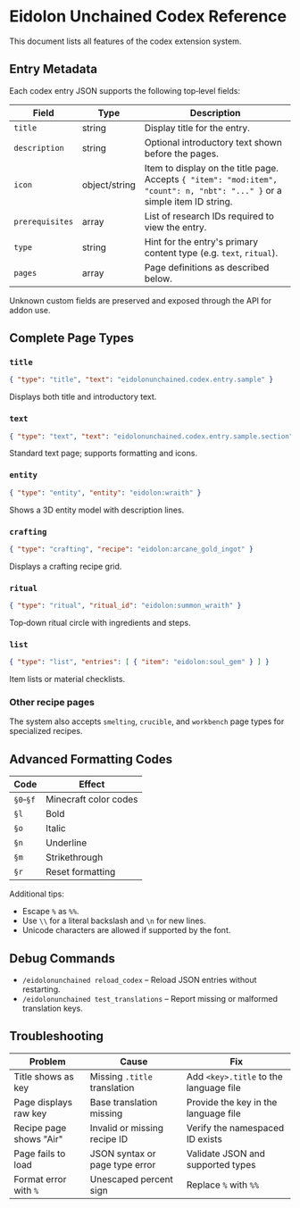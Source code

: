 # Eidolon Unchained Codex Reference

This document lists all features of the codex extension system.

## Entry Metadata

Each codex entry JSON supports the following top‑level fields:

| Field | Type | Description |
|-------|------|-------------|
| `title` | string | Display title for the entry. |
| `description` | string | Optional introductory text shown before the pages. |
| `icon` | object/string | Item to display on the title page. Accepts `{ "item": "mod:item", "count": n, "nbt": "..." }` or a simple item ID string. |
| `prerequisites` | array | List of research IDs required to view the entry. |
| `type` | string | Hint for the entry's primary content type (e.g. `text`, `ritual`). |
| `pages` | array | Page definitions as described below. |

Unknown custom fields are preserved and exposed through the API for addon use.

## Complete Page Types

### `title`
```json
{ "type": "title", "text": "eidolonunchained.codex.entry.sample" }
```
Displays both title and introductory text.

### `text`
```json
{ "type": "text", "text": "eidolonunchained.codex.entry.sample.section" }
```
Standard text page; supports formatting and icons.

### `entity`
```json
{ "type": "entity", "entity": "eidolon:wraith" }
```
Shows a 3D entity model with description lines.

### `crafting`
```json
{ "type": "crafting", "recipe": "eidolon:arcane_gold_ingot" }
```
Displays a crafting recipe grid.

### `ritual`
```json
{ "type": "ritual", "ritual_id": "eidolon:summon_wraith" }
```
Top‑down ritual circle with ingredients and steps.

### `list`
```json
{ "type": "list", "entries": [ { "item": "eidolon:soul_gem" } ] }
```
Item lists or material checklists.

### Other recipe pages
The system also accepts `smelting`, `crucible`, and `workbench` page types for specialized recipes.

## Advanced Formatting Codes

| Code | Effect |
|------|--------|
| `§0`‑`§f` | Minecraft color codes |
| `§l` | Bold |
| `§o` | Italic |
| `§n` | Underline |
| `§m` | Strikethrough |
| `§r` | Reset formatting |

Additional tips:
- Escape `%` as `%%`.
- Use `\\` for a literal backslash and `\n` for new lines.
- Unicode characters are allowed if supported by the font.

## Debug Commands

- `/eidolonunchained reload_codex` – Reload JSON entries without restarting.
- `/eidolonunchained test_translations` – Report missing or malformed translation keys.

## Troubleshooting

| Problem | Cause | Fix |
|---------|-------|-----|
| Title shows as key | Missing `.title` translation | Add `<key>.title` to the language file |
| Page displays raw key | Base translation missing | Provide the key in the language file |
| Recipe page shows "Air" | Invalid or missing recipe ID | Verify the namespaced ID exists |
| Page fails to load | JSON syntax or page type error | Validate JSON and supported types |
| Format error with `%` | Unescaped percent sign | Replace `%` with `%%` |
